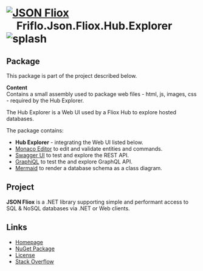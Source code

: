 # [![JSON Fliox](https://raw.githubusercontent.com/friflo/Friflo.Json.Fliox/main/docs/images/Json-Fliox.svg)](https://github.com/friflo/Friflo.Json.Fliox)    **Friflo.Json.Fliox.Hub.Explorer** ![splash](https://raw.githubusercontent.com/friflo/Friflo.Json.Fliox/main/docs/images/paint-splatter.svg)

## Package

This package is part of the project described below.

**Content**  
Contains a small assembly used to package web files - html, js, images, css - required by the Hub Explorer.  

The Hub Explorer is a Web UI used by a Fliox Hub to explore hosted databases.

The package contains:
- **Hub Explorer** - integrating the Web UI listed below.
- [Monaco Editor](https://github.com/microsoft/monaco-editor) to edit and validate entities and commands.
- [Swagger UI](https://github.com/swagger-api/swagger-ui) to test and explore the REST API.
- [GraphiQL](https://github.com/graphql/graphiql) to test the and explore GraphQL API.
- [Mermaid](https://github.com/mermaid-js/mermaid) to render a database schema as a class diagram.

## Project

**JSON Fliox** is a .NET library supporting simple and performant access to SQL & NoSQL databases via .NET or Web clients.  
## Links

- [Homepage](https://github.com/friflo/Friflo.Json.Fliox)
- [NuGet Package](https://www.nuget.org/packages/Friflo.Json.Fliox.Hub.Explorer)
- [License](https://github.com/friflo/Friflo.Json.Fliox/blob/main/LICENSE)
- [Stack Overflow](https://stackoverflow.com/questions/tagged/fliox)